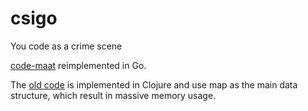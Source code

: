 # csigo

You code as a crime scene

[code-maat](http://www.adamtornhill.com/code/codemaat.htm) reimplemented in Go.

The [old code](https://github.com/adamtornhill/code-maat) is implemented in Clojure
and use map as the main data structure, which result in massive memory usage.
